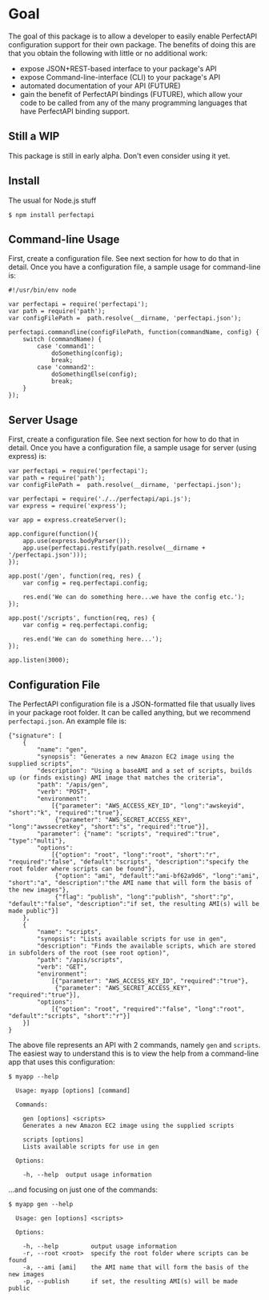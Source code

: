 Goal
===============

The goal of this package is to allow a developer to easily enable PerfectAPI configuration support for their own package.  The benefits of doing this are that you obtain the following with little or no additional work:
 * expose JSON+REST-based interface to your package's API
 * expose Command-line-interface (CLI) to your package's API
 * automated documentation of your API (FUTURE)
 * gain the benefit of PerfectAPI bindings (FUTURE), which allow your code to be called from any of the many programming languages that have PerfectAPI binding support.

Still a WIP
---------
This package is still in early alpha.  Don't even consider using it yet.


Install
-------

The usual for Node.js stuff

    $ npm install perfectapi

Command-line Usage
-----
First, create a configuration file.  See next section for how to do that in detail.   Once you have a configuration file, a sample usage for command-line is:

```
#!/usr/bin/env node

var perfectapi = require('perfectapi'); 
var path = require('path');
var configFilePath =  path.resolve(__dirname, 'perfectapi.json');

perfectapi.commandline(configFilePath, function(commandName, config) {
	switch (commandName) {
		case 'command1': 
			doSomething(config);
			break;
		case 'command2':
			doSomethingElse(config);
			break;
	}
});
```

Server Usage
----
First, create a configuration file.  See next section for how to do that in detail.   Once you have a configuration file, a sample usage for server (using express) is:

```
var perfectapi = require('perfectapi');
var path = require('path');
var configFilePath =  path.resolve(__dirname, 'perfectapi.json');

var perfectapi = require('./../perfectapi/api.js');
var express = require('express');

var app = express.createServer();

app.configure(function(){
	app.use(express.bodyParser());
	app.use(perfectapi.restify(path.resolve(__dirname + '/perfectapi.json')));
});

app.post('/gen', function(req, res) {
	var config = req.perfectapi.config;
	
	res.end('We can do something here...we have the config etc.');
});

app.post('/scripts', function(req, res) {
	var config = req.perfectapi.config;
	
	res.end('We can do something here...');
});

app.listen(3000);
```

Configuration File
-----------

The PerfectAPI configuration file is a JSON-formatted file that usually lives in your package root folder.  It can be called anything, but we recommend `perfectapi.json`.  An example file is:

```
{"signature": [
	{ 
		"name": "gen",
		"synopsis": "Generates a new Amazon EC2 image using the supplied scripts",
		"description": "Using a baseAMI and a set of scripts, builds up (or finds existing) AMI image that matches the criteria",
		"path": "/apis/gen",
		"verb": "POST",
		"environment": 
			[{"parameter": "AWS_ACCESS_KEY_ID", "long":"awskeyid", "short":"k", "required":"true"},
			 {"parameter": "AWS_SECRET_ACCESS_KEY", "long":"awssecretkey", "short":"s", "required":"true"}],
		"parameter": {"name": "scripts", "required":"true", "type":"multi"},
		"options": 
			[{"option": "root", "long":"root", "short":"r", "required":"false", "default":"scripts", "description":"specify the root folder where scripts can be found"},
			 {"option": "ami", "default":"ami-bf62a9d6", "long":"ami", "short":"a", "description":"the AMI name that will form the basis of the new images"},
			 {"flag": "publish", "long":"publish", "short":"p", "default":"false", "description":"if set, the resulting AMI(s) will be made public"}]
	},
	{
		"name": "scripts",
		"synopsis": "Lists available scripts for use in gen",
		"description": "Finds the available scripts, which are stored in subfolders of the root (see root option)",
		"path": "/apis/scripts",
		"verb": "GET",
		"environment": 
			[{"parameter": "AWS_ACCESS_KEY_ID", "required":"true"},
			 {"parameter": "AWS_SECRET_ACCESS_KEY", "required":"true"}],
		"options": 
			[{"option": "root", "required":"false", "long":"root", "default":"scripts", "short":"r"}]
	}]
}
```

The above file represents an API with 2 commands, namely `gen` and `scripts`.  The easiest way to understand this is to view the help from a command-line app that uses this configuration:

```
$ myapp --help

  Usage: myapp [options] [command]

  Commands:

    gen [options] <scripts>
    Generates a new Amazon EC2 image using the supplied scripts

    scripts [options]
    Lists available scripts for use in gen

  Options:

    -h, --help  output usage information
```
...and focusing on just one of the commands:

```
$ myapp gen --help

  Usage: gen [options] <scripts>

  Options:

    -h, --help         output usage information
    -r, --root <root>  specify the root folder where scripts can be found
    -a, --ami [ami]    the AMI name that will form the basis of the new images
    -p, --publish      if set, the resulting AMI(s) will be made public
```


